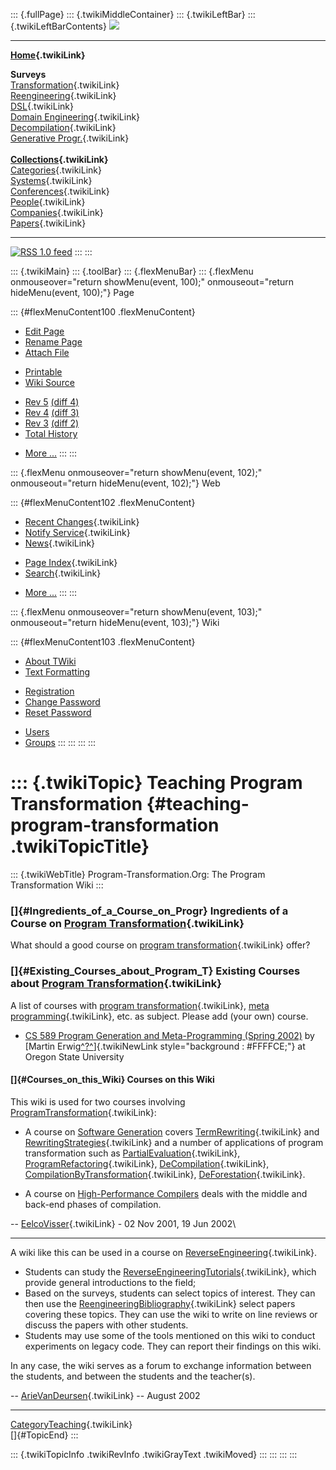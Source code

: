 ::: {.fullPage}
::: {.twikiMiddleContainer}
::: {.twikiLeftBar}
::: {.twikiLeftBarContents}
![](../pub/transformation.gif)

------------------------------------------------------------------------

**[Home](WebHome){.twikiLink}**

**Surveys**\
[Transformation](ProgramTransformation){.twikiLink}\
[Reengineering](ReengineeringWiki){.twikiLink}\
[DSL](DomainSpecificLanguages){.twikiLink}\
[Domain Engineering](DomainEngineering){.twikiLink}\
[Decompilation](DeCompilation){.twikiLink}\
[Generative Progr.](GenerativeProgrammingWiki){.twikiLink}\
\
**[Collections](CategoryCollection){.twikiLink}**\
[Categories](CategoryCategory){.twikiLink}\
[Systems](TransformationSystems){.twikiLink}\
[Conferences](TransformationConferences){.twikiLink}\
[People](TransformationPeople){.twikiLink}\
[Companies](TransformationCompanies){.twikiLink}\
[Papers](CategoryPaper){.twikiLink}

------------------------------------------------------------------------

[![](../pub/rss.gif "RSS 1.0 feed")](WebRss@skin=rss)
:::
:::

::: {.twikiMain}
::: {.toolBar}
::: {.flexMenuBar}
::: {.flexMenu onmouseover="return showMenu(event, 100);" onmouseout="return hideMenu(event, 100);"}
Page

::: {#flexMenuContent100 .flexMenuContent}
-   [Edit
    Page](http://www.program-transformation.org/edit/Transform/TeachingProgramTransformation?t=1536826272)
-   [Rename
    Page](http://www.program-transformation.org/rename/Transform/TeachingProgramTransformation)
-   [Attach
    File](http://www.program-transformation.org/attach/Transform/TeachingProgramTransformation)

<!-- -->

-   [Printable](http://www.program-transformation.org/view/Transform/TeachingProgramTransformation?skin=print.pattern)
-   [Wiki
    Source](http://www.program-transformation.org/view/Transform/TeachingProgramTransformation?skin=text&raw=on&contenttype=text/plain)

<!-- -->

-   [Rev
    5](http://www.program-transformation.org/view/Transform/TeachingProgramTransformation?rev=1.5)
    [(diff 4)](http://www.program-transformation.org/rdiff/Transform/TeachingProgramTransformation?rev1=1.5&rev2=1.4)
-   [Rev
    4](http://www.program-transformation.org/view/Transform/TeachingProgramTransformation?rev=1.4)
    [(diff 3)](http://www.program-transformation.org/rdiff/Transform/TeachingProgramTransformation?rev1=1.4&rev2=1.3)
-   [Rev
    3](http://www.program-transformation.org/view/Transform/TeachingProgramTransformation?rev=1.3)
    [(diff 2)](http://www.program-transformation.org/rdiff/Transform/TeachingProgramTransformation?rev1=1.3&rev2=1.2)
-   [Total
    History](http://www.program-transformation.org/rdiff/Transform/TeachingProgramTransformation)

<!-- -->

-   [More
    \...](http://www.program-transformation.org/oops/Transform/TeachingProgramTransformation?template=oopsmore&param1=1.5&param2=1.5)
:::
:::

::: {.flexMenu onmouseover="return showMenu(event, 102);" onmouseout="return hideMenu(event, 102);"}
Web

::: {#flexMenuContent102 .flexMenuContent}
-   [Recent Changes](WebChanges){.twikiLink}
-   [Notify Service](WebNotify){.twikiLink}
-   [News](WebNews){.twikiLink}

<!-- -->

-   [Page Index](WebIndex){.twikiLink}
-   [Search](WebSearch){.twikiLink}

<!-- -->

-   [More
    \...](http://www.program-transformation.org/oops/Transform/TeachingProgramTransformation?template=oopsmore&param1=1.5&param2=1.5)
:::
:::

::: {.flexMenu onmouseover="return showMenu(event, 103);" onmouseout="return hideMenu(event, 103);"}
Wiki

::: {#flexMenuContent103 .flexMenuContent}
-   [About
    TWiki](http://www.program-transformation.org/view/TWiki/WebHome)
-   [Text
    Formatting](http://www.program-transformation.org/view/TWiki/TextFormattingRules)

<!-- -->

-   [Registration](http://www.program-transformation.org/view/TWiki/TWikiRegistration)
-   [Change
    Password](http://www.program-transformation.org/view/TWiki/ChangePassword)
-   [Reset
    Password](http://www.program-transformation.org/view/TWiki/ResetPassword)

<!-- -->

-   [Users](http://www.program-transformation.org/view/Main/TWikiUsers)
-   [Groups](http://www.program-transformation.org/view/Main/TWikiGroups)
:::
:::
:::
:::

::: {.twikiTopic}
Teaching Program Transformation {#teaching-program-transformation .twikiTopicTitle}
===============================

::: {.twikiWebTitle}
Program-Transformation.Org: The Program Transformation Wiki
:::

### []{#Ingredients_of_a_Course_on_Progr} Ingredients of a Course on [Program Transformation](ProgramTransformation){.twikiLink}

What should a good course on [program
transformation](ProgramTransformation){.twikiLink} offer?

### []{#Existing_Courses_about_Program_T} Existing Courses about [Program Transformation](ProgramTransformation){.twikiLink}

A list of courses with [program
transformation](ProgramTransformation){.twikiLink}, [meta
programming](MetaProgramming){.twikiLink}, etc. as subject. Please add
(your own) course.

-   [CS 589 Program Generation and Meta-Programming
    (Spring 2002)](http://www.cs.orst.edu/~erwig/cs589/) by [Martin
    Erwig[^?^](http://www.program-transformation.org/edit/Transform/MartinErwig?topicparent=Transform.TeachingProgramTransformation)]{.twikiNewLink
    style="background : #FFFFCE;"} at Oregon State University

#### []{#Courses_on_this_Wiki} Courses on this Wiki

This wiki is used for two courses involving
[ProgramTransformation](ProgramTransformation){.twikiLink}:

-   A course on [Software
    Generation](http://www.program-transformation.org/view/SG0102/WebHome)
    covers [TermRewriting](TermRewriting){.twikiLink} and
    [RewritingStrategies](RewritingStrategy){.twikiLink} and a number of
    applications of program transformation such as
    [PartialEvaluation](PartialEvaluation){.twikiLink},
    [ProgramRefactoring](ProgramRefactoring){.twikiLink},
    [DeCompilation](DeCompilation){.twikiLink},
    [CompilationByTransformation](CompilationByTransformation){.twikiLink},
    [DeForestation](DeForestation){.twikiLink}.

<!-- -->

-   A course on [High-Performance
    Compilers](http://www.program-transformation.org/view/HPC0102/WebHome)
    deals with the middle and back-end phases of compilation.

\-- [EelcoVisser](../Main/EelcoVisser){.twikiLink} - 02 Nov 2001, 19 Jun
2002\

------------------------------------------------------------------------

A wiki like this can be used in a course on
[ReverseEngineering](ReverseEngineering){.twikiLink}.

-   Students can study the
    [ReverseEngineeringTutorials](ReverseEngineeringTutorials){.twikiLink},
    which provide general introductions to the field;
-   Based on the surveys, students can select topics of interest. They
    can then use the
    [ReengineeringBibliography](ReengineeringBibliography){.twikiLink}
    select papers covering these topics. They can use the wiki to write
    on line reviews or discuss the papers with other students.
-   Students may use some of the tools mentioned on this wiki to conduct
    experiments on legacy code. They can report their findings on this
    wiki.

In any case, the wiki serves as a forum to exchange information between
the students, and between the students and the teacher(s).

\-- [ArieVanDeursen](ArieVanDeursen){.twikiLink} \-- August 2002

------------------------------------------------------------------------

[CategoryTeaching](CategoryTeaching){.twikiLink}\
[]{#TopicEnd}
:::

::: {.twikiTopicInfo .twikiRevInfo .twikiGrayText .twikiMoved}
:::
:::
:::
:::
